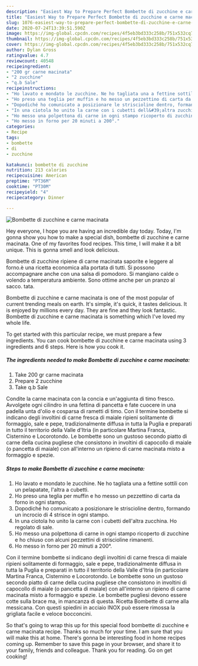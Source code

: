 ```yaml
---
description: "Easiest Way to Prepare Perfect Bombette di zucchine e carne macinata"
title: "Easiest Way to Prepare Perfect Bombette di zucchine e carne macinata"
slug: 1076-easiest-way-to-prepare-perfect-bombette-di-zucchine-e-carne-macinata
date: 2020-07-24T13:39:51.590Z
image: https://img-global.cpcdn.com/recipes/4f5eb3bd333c258b/751x532cq70/bombette-di-zucchine-e-carne-macinata-recipe-main-photo.jpg
thumbnail: https://img-global.cpcdn.com/recipes/4f5eb3bd333c258b/751x532cq70/bombette-di-zucchine-e-carne-macinata-recipe-main-photo.jpg
cover: https://img-global.cpcdn.com/recipes/4f5eb3bd333c258b/751x532cq70/bombette-di-zucchine-e-carne-macinata-recipe-main-photo.jpg
author: Dylan Gross
ratingvalue: 4.7
reviewcount: 40548
recipeingredient:
- "200 gr carne macinata"
- "2 zucchine"
- "q.b Sale"
recipeinstructions:
- "Ho lavato e mondato le zucchine. Ne ho tagliata una a fettine sottili con un pelapatate, l&#39;altra a cubetti."
- "Ho preso una teglia per muffin e ho messo un pezzettino di carta da forno in ogni stampo."
- "Dopodiché ho comunicato a posizionare le striscioline dentro, formando un incrocio di 4 strisce in ogni stampo."
- "In una ciotola ho unito la carne con i cubetti dell&#39;altra zucchina. Ho regolato di sale."
- "Ho messo una polpettona di carne in ogni stampo ricoperto di zucchine e ho chiuso con alcuni pezzettini di striscioline rimanenti."
- "Ho messo in forno per 20 minuti a 200°."
categories:
- Recipe
tags:
- bombette
- di
- zucchine

katakunci: bombette di zucchine 
nutrition: 213 calories
recipecuisine: American
preptime: "PT36M"
cooktime: "PT30M"
recipeyield: "4"
recipecategory: Dinner

---
```



![Bombette di zucchine e carne macinata](https://img-global.cpcdn.com/recipes/4f5eb3bd333c258b/751x532cq70/bombette-di-zucchine-e-carne-macinata-recipe-main-photo.jpg)

Hey everyone, I hope you are having an incredible day today. Today, I'm gonna show you how to make a special dish, bombette di zucchine e carne macinata. One of my favorites food recipes. This time, I will make it a bit unique. This is gonna smell and look delicious.

Bombette di zucchine ripiene di carne macinata saporite e leggere al forno.è una ricetta economica alla portata di tutti. Si possono accompagnare anche con una salsa di pomodoro. Si mangiano calde o volendo a temperatura ambiente. Sono ottime anche per un pranzo al sacco. tata.

Bombette di zucchine e carne macinata is one of the most popular of current trending meals on earth. It's simple, it's quick, it tastes delicious. It is enjoyed by millions every day. They are fine and they look fantastic. Bombette di zucchine e carne macinata is something which I've loved my whole life.


To get started with this particular recipe, we must prepare a few ingredients. You can cook bombette di zucchine e carne macinata using 3 ingredients and 6 steps. Here is how you cook it.

<!--inarticleads1-->

##### The ingredients needed to make Bombette di zucchine e carne macinata:

1. Take 200 gr carne macinata
1. Prepare 2 zucchine
1. Take q.b Sale


Condite la carne macinata con la concia e un&#39;aggiunta di timo fresco. Avvolgete ogni cilindro in una fettina di pancetta e fate cuocere in una padella unta d&#39;olio e cosparsa di rametti di timo. Con il termine bombette si indicano degli involtini di carne fresca di maiale ripieni solitamente di formaggio, sale e pepe, tradizionalmente diffusa in tutta la Puglia e preparati in tutto il territorio della Valle d&#39;Itria (in particolare Martina Franca, Cisternino e Locorotondo. Le bombette sono un gustoso secondo piatto di carne della cucina pugliese che consistono in involtini di capocollo di maiale (o pancetta di maiale) con all&#39;interno un ripieno di carne macinata misto a formaggio e spezie. 

<!--inarticleads2-->

##### Steps to make Bombette di zucchine e carne macinata:

1. Ho lavato e mondato le zucchine. Ne ho tagliata una a fettine sottili con un pelapatate, l&#39;altra a cubetti.
1. Ho preso una teglia per muffin e ho messo un pezzettino di carta da forno in ogni stampo.
1. Dopodiché ho comunicato a posizionare le striscioline dentro, formando un incrocio di 4 strisce in ogni stampo.
1. In una ciotola ho unito la carne con i cubetti dell&#39;altra zucchina. Ho regolato di sale.
1. Ho messo una polpettona di carne in ogni stampo ricoperto di zucchine e ho chiuso con alcuni pezzettini di striscioline rimanenti.
1. Ho messo in forno per 20 minuti a 200°.


Con il termine bombette si indicano degli involtini di carne fresca di maiale ripieni solitamente di formaggio, sale e pepe, tradizionalmente diffusa in tutta la Puglia e preparati in tutto il territorio della Valle d&#39;Itria (in particolare Martina Franca, Cisternino e Locorotondo. Le bombette sono un gustoso secondo piatto di carne della cucina pugliese che consistono in involtini di capocollo di maiale (o pancetta di maiale) con all&#39;interno un ripieno di carne macinata misto a formaggio e spezie. Le bombette pugliesi devono essere cotte sulla brace ma, in mancanza di questa. Ricetta Bombette di carne alla messicana. Con questi spiedini in acciaio INOX può essere rimossa la grigliata facile e veloce bocconcini. 

So that's going to wrap this up for this special food bombette di zucchine e carne macinata recipe. Thanks so much for your time. I am sure that you will make this at home. There's gonna be interesting food in home recipes coming up. Remember to save this page in your browser, and share it to your family, friends and colleague. Thank you for reading. Go on get cooking!
